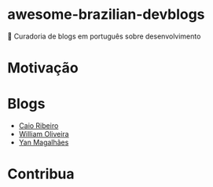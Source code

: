 # awesome-brazilian-devblogs
:metal: Curadoria de blogs em português sobre desenvolvimento


# Motivação



# Blogs

- [Caio Ribeiro](https://udgwebdev.com/)
- [William Oliveira](https://woliveiras.com.br/)
- [Yan Magalhães](http://yanmagalhaes.com.br/)


# Contribua
